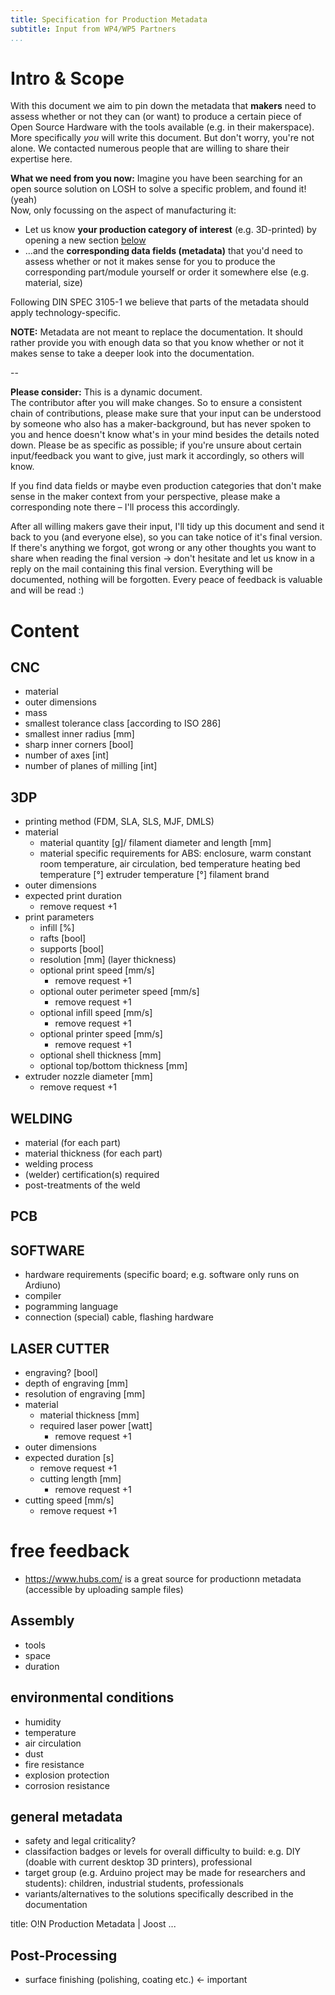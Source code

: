```yaml
---
title: Specification for Production Metadata
subtitle: Input from WP4/WP5 Partners
...
```


# Intro & Scope

With this document we aim to pin down the metadata that **makers** need to assess whether or not they can (or want) to produce a certain piece of Open Source Hardware with the tools available (e.g. in their makerspace).\
More specifically _you_ will write this document.
But don't worry, you're not alone.
We contacted numerous people that are willing to share their expertise here. 

**What we need from you now:** Imagine you have been searching for an open source solution on LOSH to solve a specific problem, and found it! (yeah)\
Now, only focussing on the aspect of manufacturing it:

- Let us know **your production category of interest** (e.g. 3D-printed) by opening a new section [below](#content)
- …and the **corresponding data fields (metadata)** that you'd need to assess whether or not it makes sense for you to produce the corresponding part/module yourself or order it somewhere else (e.g. material, size)

Following DIN SPEC 3105-1 we believe that parts of the metadata should apply technology-specific.

**NOTE:** Metadata are not meant to replace the documentation. It should rather provide you with enough data so that you know whether or not it makes sense to take a deeper look into the documentation.

--

**Please consider:** This is a dynamic document.\
The contributor after you will make changes.
So to ensure a consistent chain of contributions, please make sure that your input can be understood by someone who also has a maker-background, but has never spoken to you and hence doesn't know what's in your mind besides the details noted down.
Please be as specific as possible; if you're unsure about certain input/feedback you want to give, just mark it accordingly, so others will know.

If you find data fields or maybe even production categories that don't make sense in the maker context from your perspective, please make a corresponding note there – I'll process this accordingly.

After all willing makers gave their input, I'll tidy up this document and send it back to you (and everyone else), so you can take notice of it's final version.
If there's anything we forgot, got wrong or any other thoughts you want to share when reading the final version → don't hesitate and let us know in a reply on the mail containing this final version.
Everything will be documented, nothing will be forgotten.
Every peace of feedback is valuable and will be read :)

# Content

## CNC

- material
- outer dimensions
- mass
- smallest tolerance class [according to ISO 286]
- smallest inner radius [mm]
- sharp inner corners [bool]
- number of axes [int]
- number of planes of milling [int]

## 3DP

- printing method (FDM, SLA, SLS, MJF, DMLS)
- material
  - material quantity [g]/  filament diameter and length [mm]
  - material specific requirements
    for ABS: enclosure, warm constant room temperature, air circulation, bed temperature
    heating bed temperature [°]
    extruder temperature [°]
    filament brand
- outer dimensions
- expected print duration
  - remove request +1
- print parameters
  - infill [%]
  - rafts [bool]
  - supports [bool]
  - resolution [mm] (layer thickness)
  - optional print speed [mm/s]
    - remove request +1
  - optional outer perimeter speed [mm/s]
    - remove request +1
  - optional infill speed [mm/s]
    - remove request +1 
  - optional printer speed [mm/s]
    - remove request +1 
  - optional shell thickness [mm]
  - optional top/bottom thickness [mm]
- extruder nozzle diameter [mm]
  - remove request +1

## WELDING

- material (for each part)
- material thickness (for each part)
- welding process
- (welder) certification(s) required
- post-treatments of the weld

## PCB

## SOFTWARE

- hardware requirements (specific board; e.g. software only runs on Ardiuno)
- compiler
- pogramming language
- connection (special) cable, flashing hardware

## LASER CUTTER

- engraving? [bool]
- depth of engraving [mm]
- resolution of engraving [mm]
- material
  - material thickness [mm]
  - required laser power [watt]
    - remove request +1
- outer dimensions 
- expected duration [s]
  - remove request +1
  - cutting length [mm]
    - remove request +1
- cutting speed [mm/s]
  - remove request +1

# free feedback

- https://www.hubs.com/ is a great source for productionn metadata (accessible by uploading sample files)

## Assembly

- tools
- space
- duration

## environmental conditions

- humidity
- temperature
- air circulation
- dust
- fire resistance
- explosion protection
- corrosion resistance

## general metadata

- safety and legal criticality?
- classifaction badges or levels for overall difficulty to build: e.g. DIY (doable with current desktop 3D printers), professional
- target group (e.g. Arduino project may be made for researchers and students): children, industrial students, professionals
- variants/alternatives to the solutions specifically described in the documentation

title: O!N Production Metadata | Joost
...

## Post-Processing

- surface finishing (polishing, coating etc.) ← important
